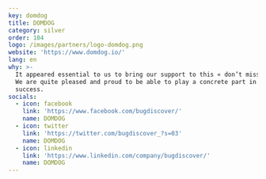 ```yaml
---
key: domdog
title: DOMDOG
category: silver
order: 104
logo: /images/partners/logo-domdog.png
website: 'https://www.domdog.io/'
lang: en
why: >-
  It appeared essential to us to bring our support to this « don’t miss » event.
  We are quite pleased and proud to be able to play a concrete part in its
  success.  
socials:
  - icon: facebook
    link: 'https://www.facebook.com/bugdiscover/'
    name: DOMDOG
  - icon: twitter
    link: 'https://twitter.com/bugdiscover_?s=03'
    name: DOMDOG
  - icon: linkedin
    link: 'https://www.linkedin.com/company/bugdiscover/'
    name: DOMDOG
---
```


